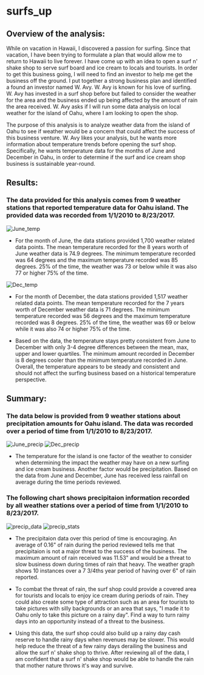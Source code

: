 # surfs_up

## Overview of the analysis: 
While on vacation in Hawaii, I discovered a passion for surfing.  Since that vacation, I have been trying to formulate a plan that would allow me to return to Hawaii to live forever.  I have come up with an idea to open a surf n' shake shop to serve surf board and ice cream to locals and tourists.  In order to get this business going, I will need to find an investor to help me get the business off the ground.  I put together a strong business plan and identified a found an investor named W. Avy.  W. Avy is known for his love of surfing.  W. Avy has invested in a surf shop before but failed to consider the weather for the area and the business ended up being affected by the amount of rain the area received.  W. Avy asks if I will run some data analysis on local weather for the island of Oahu, where I am looking to open the shop.

The purpose of this analysis is to analyze weather data from the island of Oahu to see if weather would be a concern that could affect the success of this business venture.  W. Avy likes your analysis, but he wants more information about temperature trends before opening the surf shop. Specifically, he wants temperature data for the months of June and December in Oahu, in order to determine if the surf and ice cream shop business is sustainable year-round.

## Results: 
### The data provided for this analysis comes from 9 weather stations that reported temperature data for Oahu island.  The provided data was recorded from 1/1/2010 to 8/23/2017.

![June_temp](https://user-images.githubusercontent.com/107599510/188226885-3dd90d2d-75a0-46ff-8185-510ce677be8a.png) 

* For the month of June, the data stations provided 1,700 weather related data points.  The mean temperature recorded for the 8 years worth of June weather data is 74.9 degrees.  The minimum temperature recorded was 64 degrees and the maximum temperature recorded was 85 degrees.  25% of the time, the weather was 73 or below while it was also 77 or higher 75% of the time. 

![Dec_temp](https://user-images.githubusercontent.com/107599510/188226910-2f63cad8-31c6-4172-bca2-b977b02acc3c.png)

* For the month of December, the data stations provided 1,517 weather related data points.  The mean temperature recorded for the 7 years worth of December weather data is 71 degrees.  The minimum temperature recorded was 56 degrees and the maximum temperature recorded was 8 degrees.  25% of the time, the weather was 69 or below while it was also 74 or higher 75% of the time. 

* Based on the data, the temperature stays pretty consistent from June to December with only 3-4 degree differences between the mean, max, upper and lower quartiles.  The minimum amount recorded in December is 8 degrees cooler than the minimum temperature recorded in June.  Overall, the temperature appears to be steady and consistent and should not affect the surfing business based on a historical temperature perspective.

## Summary: 
### The data below is provided from 9 weather stations about precipitation amounts for Oahu island.  The data was recorded over a period of time from 1/1/2010 to 8/23/2017.

![June_precip](https://user-images.githubusercontent.com/107599510/188226918-c5a6277a-20a6-48ec-8269-cbf715dbbfd4.png) ![Dec_precip](https://user-images.githubusercontent.com/107599510/188226926-cc384d8d-5319-4fd2-a9ee-714ddbf87f0e.png)

* The temperature for the island is one factor of the weather to consider when determining the impact the weather may have on a new surfing and ice cream business.  Another factor would be precipitation.  Based on the data from June and December, June has received less rainfall on average during the time periods reviewed.  

### The following chart shows precipitaion information recorded by all weather stations over a period of time from 1/1/2010 to 8/23/2017.

![precip_data](https://user-images.githubusercontent.com/107599510/188239982-10150b1a-82eb-471b-88e0-f0383aefbf7c.png)  ![precip_stats](https://user-images.githubusercontent.com/107599510/188240133-7e9fc6ea-7222-4458-aaa4-9f442443a9b2.png)

* The precipitaion data over this period of time is encouraging.  An average of 0.16" of rain during the period reviewed tells me that precipitaion is not a major threat to the success of the business.  The maximum amount of rain received was 11.53" and would be a threat to slow business down during times of rain that heavy.  The weather graph shows 10 instances over a 7 3/4ths year period of having over 6" of rain reported.  

* To combat the threat of rain, the surf shop could provide a covered area for tourists and locals to enjoy ice cream during periods of rain.  They could also create some type of attraction such as an area for tourists to take pictures with silly backgrounds or an area that says, "I made it to Oahu only to take this picture on a rainy day".  Find a way to turn rainy days into an opportunity instead of a threat to the business.  

*  Using this data, the surf shop could also build up a rainy day cash reserve to handle rainy days when revenues may be slower.  This would help reduce the threat of a few rainy days derailing the business and allow the surf n' shake shop to thrive.  After reviewing all of the data, I am confident that a surf n' shake shop would be able to handle the rain that mother nature throws it's way and survive.
